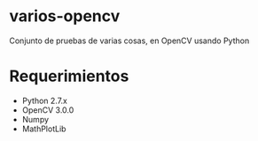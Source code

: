 varios-opencv
=============

Conjunto de pruebas de varias cosas, en OpenCV usando Python

Requerimientos
==============
 - Python 2.7.x
 - OpenCV 3.0.0
 - Numpy
 - MathPlotLib


